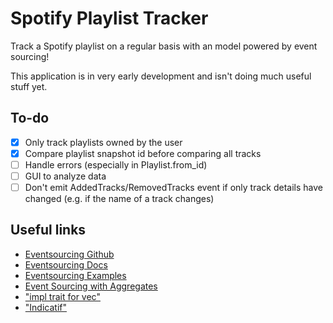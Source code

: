 # Spotify Playlist Tracker

Track a Spotify playlist on a regular basis with an model powered by event sourcing!

This application is in very early development and isn't doing much useful stuff yet.

## To-do

- [x] Only track playlists owned by the user
- [x] Compare playlist snapshot id before comparing all tracks
- [ ] Handle errors (especially in Playlist.from_id)
- [ ] GUI to analyze data
- [ ] Don't emit AddedTracks/RemovedTracks event if only track details have changed (e.g. if the name of a track changes)

## Useful links

- [Eventsourcing Github](https://github.com/pholactery/eventsourcing)
- [Eventsourcing Docs](https://docs.rs/eventsourcing/latest/eventsourcing/)
- [Eventsourcing Examples](https://github.com/pholactery/eventsourcing/tree/master/examples)
- [Event Sourcing with Aggregates](https://medium.com/capital-one-tech/event-sourcing-with-aggregates-in-rust-4022af41cf67)
- ["impl trait for vec"](https://github.com/apolitical/impl-display-for-vec)
- ["Indicatif"](https://docs.rs/indicatif/latest/indicatif/)
